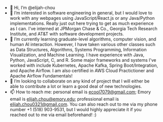 - 👋 Hi, I’m @elijah-chou
- 👀 I’m interested in software engineering in general, but I would love to work with any webpages using JavaScript/React.js or any Java/Python implementations. Really just out here trying to get as much experience as I can. I've interned at JPMorgan Chase & Co., Georgia Tech Research Institute, and AT&T with software development projects.
- 🌱 I’m currently learning graduate-level algorithms, computer vision, and human AI interaction. However, I have taken various other classes such as Data Structures, Algorithms, Systems Programming, Information Visualization, and Machine Learning. I have experience with Java, Python, JavaScript, C, and R. Some major frameworks and systems I've worked with include Kubernetes, Apache Kafka, Spring Boot/Integration, and Apache Airflow. I am also certified in AWS Cloud Practictioner and Apache Airflow Fundamentals!
- 💞️ I’m looking to collaborate on any kind of project that I will either be able to contribute a lot or learn a good deal of new technologies.
- 📫 How to reach me: personal email is ecool7079@gmail.com; Emory email is elijah.chou@emory.edu; professional email is elijah.chou0321@gmail.com. You can also reach out to me via my phone number +1 (518) 903-9531, but I would highly appreciate it if you reached out to me via email beforehand! :)

<!---
elijah-chou/elijah-chou is a ✨ special ✨ repository because its `README.md` (this file) appears on your GitHub profile.
You can click the Preview link to take a look at your changes.
--->
